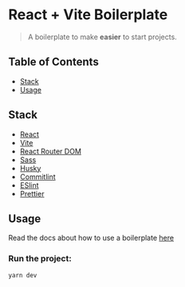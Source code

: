 # React + Vite Boilerplate

>  A boilerplate to make <strong>easier</strong> to start projects.

## Table of Contents

- [Stack](#stack)
- [Usage](#usage)

## Stack
- [React](https://react.dev/)
- [Vite](https://vitejs.dev/)
- [React Router DOM](https://reactrouter.com/)
- [Sass](https://sass-lang.com/)
- [Husky](https://typicode.github.io/husky/)
- [Commitlint](https://commitlint.js.org/)
- [ESlint](https://eslint.org/)
- [Prettier](https://prettier.io/)

## Usage
Read the docs about how to use a boilerplate [here](https://docs.github.com/en/repositories/creating-and-managing-repositories/creating-a-repository-from-a-template)

### Run the project:
```
yarn dev
```

